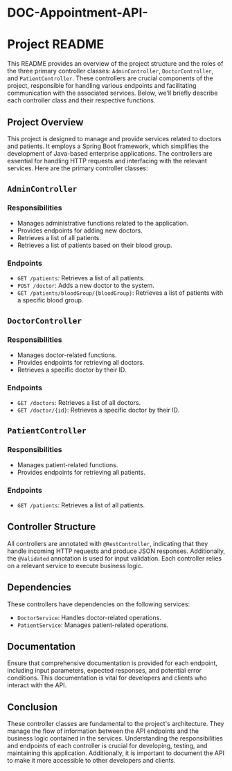 # DOC-Appointment-API-

# Project README

This README provides an overview of the project structure and the roles of the three primary controller classes: `AdminController`, `DoctorController`, and `PatientController`. These controllers are crucial components of the project, responsible for handling various endpoints and facilitating communication with the associated services. Below, we'll briefly describe each controller class and their respective functions.

## Project Overview

This project is designed to manage and provide services related to doctors and patients. It employs a Spring Boot framework, which simplifies the development of Java-based enterprise applications. The controllers are essential for handling HTTP requests and interfacing with the relevant services. Here are the primary controller classes:

## `AdminController`

### Responsibilities
- Manages administrative functions related to the application.
- Provides endpoints for adding new doctors.
- Retrieves a list of all patients.
- Retrieves a list of patients based on their blood group.

### Endpoints
- `GET /patients`: Retrieves a list of all patients.
- `POST /doctor`: Adds a new doctor to the system.
- `GET /patients/bloodGroup/{bloodGroup}`: Retrieves a list of patients with a specific blood group.

## `DoctorController`

### Responsibilities
- Manages doctor-related functions.
- Provides endpoints for retrieving all doctors.
- Retrieves a specific doctor by their ID.

### Endpoints
- `GET /doctors`: Retrieves a list of all doctors. 
- `GET /doctor/{id}`: Retrieves a specific doctor by their ID.

## `PatientController`

### Responsibilities
- Manages patient-related functions.
- Provides endpoints for retrieving all patients.

### Endpoints
- `GET /patients`: Retrieves a list of all patients.

## Controller Structure

All controllers are annotated with `@RestController`, indicating that they handle incoming HTTP requests and produce JSON responses. Additionally, the `@Validated` annotation is used for input validation. Each controller relies on a relevant service to execute business logic.

## Dependencies

These controllers have dependencies on the following services:
- `DoctorService`: Handles doctor-related operations.
- `PatientService`: Manages patient-related operations.

## Documentation

Ensure that comprehensive documentation is provided for each endpoint, including input parameters, expected responses, and potential error conditions. This documentation is vital for developers and clients who interact with the API.

## Conclusion

These controller classes are fundamental to the project's architecture. They manage the flow of information between the API endpoints and the business logic contained in the services. Understanding the responsibilities and endpoints of each controller is crucial for developing, testing, and maintaining this application. Additionally, it is important to document the API to make it more accessible to other developers and clients.
